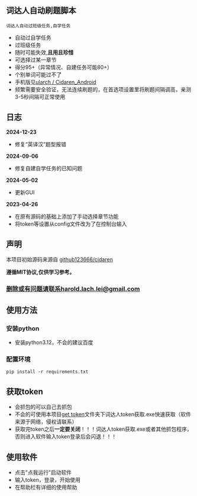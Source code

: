 ## 词达人自动刷题脚本
`词达人自动过班级任务,自学任务`
- 自动过自学任务
- 过班级任务
- 随时可能失效,**且用且珍惜**
- 可选择过某一章节
- 得分95+（异常情况、自建任务可能80+）
- 个别单词可能过不了
- 手机版见[ularch / Cidaren_Android](https://github.com/ularch/Cidaren_Android)
- 频繁需要安全验证，无法连续刷题的，在首选项设置里将刷题间隔调高，亲测3-5秒间隔可正常使用


## 日志
**2024-12-23**
+ 修复“英译汉”题型报错

**2024-09-06**
+ 修复自建自学任务的已知问题

**2024-05-02**
+ 更新GUI

**2023-04-26**
+ 在原有源码的基础上添加了手动选择章节功能
+ 将token等设置从config文件改为了在控制台输入

<!-- <details> <summary> <b>日志(点击查看进程)</b> </summary>

</details> -->


## 声明
本项目初始源码来源自 [github123666/cidaren](https://github.com/github123666/cidaren)

**遵循MIT协议,仅供学习参考。**

### **删除或有问题请联系harold.lach.lei@gmail.com**

## 使用方法

### 安装python
+ 安装python3.12，不会的建议百度

### 配置环境
```
pip install -r requirements.txt
```

## 获取token
+ 会抓包的可以自己去抓包 
+ 不会的可使用本项目[get token](https://github.com/ularch/Cidaren_Automatic_Answer/tree/master/get%20token)文件夹下词达人token获取.exe快速获取（软件来源于网络，侵权请联系）
+ 获取完token之后**一定要关闭**！！！词达人token获取.exe或者其他抓包程序，否则进入软件输入token登录后会闪退！！！

## 使用软件
+ 点击"点我运行"启动软件
+ 输入token，登录，开始使用
+ 在帮助栏有详细的使用帮助